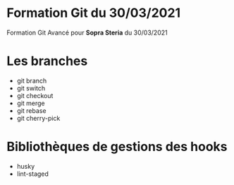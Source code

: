 # Formation Git du 30/03/2021

Formation Git Avancé pour **Sopra Steria** du 30/03/2021

# Les branches

- git branch
- git switch
- git checkout
- git merge
- git rebase
- git cherry-pick

# Bibliothèques de gestions des hooks

- husky
- lint-staged
